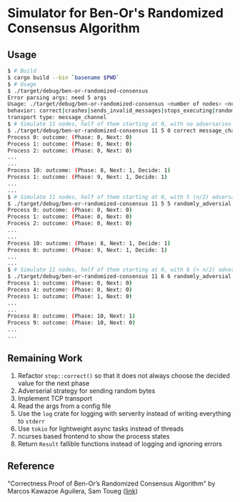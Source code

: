 Simulator for Ben-Or's Randomized Consensus Algorithm
=====================================================

Usage
-----
```bash
$ # Build
$ cargo build --bin `basename $PWD`
$ # Usage
$ ./target/debug/ben-or-randomized-consensus
Error parsing args: need 5 args
Usage: ./target/debug/ben-or-randomized-consensus <number of nodes> <number of zeros> <number of adversaries> <behavior> <transport type
behavior: correct|crashes|sends_invalid_messages|stops_executing|randomly_adversial
transport type: message_channel
$ # Simulate 11 nodes, half of them starting at 0, with no adversaries
$ ./target/debug/ben-or-randomized-consensus 11 5 0 correct message_channel 2>/dev/null
Process 0: outcome: (Phase: 0, Next: 0)
Process 1: outcome: (Phase: 0, Next: 0)
Process 2: outcome: (Phase: 0, Next: 0)
...
...
Process 10: outcome: (Phase: 8, Next: 1, Decide: 1)
Process 1: outcome: (Phase: 9, Next: 1, Decide: 1)
...
...
$ # Simulate 11 nodes, half of them starting at 0, with 5 (n/2) adversaries each with a random adverserial behavior
$ ./target/debug/ben-or-randomized-consensus 11 5 5 randomly_adversial message_channel 2>/dev/null
Process 0: outcome: (Phase: 0, Next: 0)
Process 1: outcome: (Phase: 0, Next: 0)
Process 2: outcome: (Phase: 0, Next: 0)
...
...
Process 10: outcome: (Phase: 8, Next: 1, Decide: 1)
Process 0: outcome: (Phase: 9, Next: 1, Decide: 1)
...
...
$ # Simulate 11 nodes, half of them starting at 0, with 6 (> n/2) adversaries each with a random adverserial behavior
$ ./target/debug/ben-or-randomized-consensus 11 6 6 randomly_adversial message_channel 2>/dev/null
Process 1: outcome: (Phase: 0, Next: 0)
Process 4: outcome: (Phase: 0, Next: 0)
Process 1: outcome: (Phase: 1, Next: 0)
...
...
Process 8: outcome: (Phase: 10, Next: 1)
Process 9: outcome: (Phase: 10, Next: 0)
...
...
```

Remaining Work
--------------
1. Refactor `step::correct()` so that it does not always choose the decided value for the next phase
1. Adverserial strategy for sending random bytes
1. Implement TCP transport
1. Read the args from a config file
1. Use the `log` crate for logging with serverity instead of writing everything to `stderr`
1. Use `tokio` for lightweight async tasks instead of threads
1. ncurses based frontend to show the process states
1. Return `Result` fallible functions instead of logging and ignoring errors

Reference
---------
"Correctness Proof of Ben-Or’s Randomized Consensus Algorithm" by Marcos Kawazoe Aguilera, Sam Toueg ([link](http://disi.unitn.it/~montreso/ds/syllabus/papers/AguileraToeug-CorrecnessBenOr.pdf))
